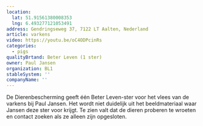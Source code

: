 ```yaml
---
location:
  lat: 51.91561380008353
  lng: 6.493277121053491
address: Gendringseweg 37, 7122 LT Aalten, Nederland
article: varkens
video: https://youtu.be/oC4ODPcinRs
categories:
  - pigs
qualityBrtand: Beter Leven (1 ster)
owner: Paul Jansen
organization: BL1
stableSystem: ''
companyName: ''
---
```

De Dierenbescherming geeft één Beter Leven-ster voor het vlees van de varkens bij Paul Jansen. Het wordt niet duidelijk uit het beeldmateriaal waar Jansen deze ster voor krijgt. Te zien valt dat de dieren proberen te wroeten en contact zoeken als ze alleen zijn opgesloten.
